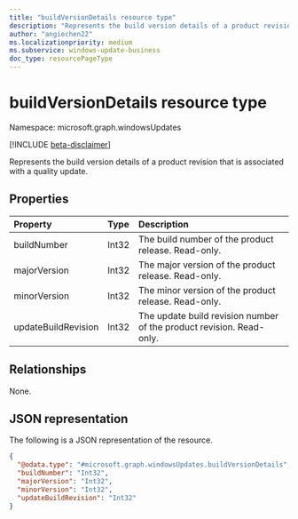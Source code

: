 ```yaml
---
title: "buildVersionDetails resource type"
description: "Represents the build version details of a product revision that is associated with a quality update."
author: "angiechen22"
ms.localizationpriority: medium
ms.subservice: windows-update-business
doc_type: resourcePageType
---
```


# buildVersionDetails resource type

Namespace: microsoft.graph.windowsUpdates

[!INCLUDE [beta-disclaimer](../../includes/beta-disclaimer.md)]

Represents the build version details of a product revision that is associated with a quality update.

## Properties

|Property|Type|Description|
|:---|:---|:---|
|buildNumber|Int32|The build number of the product release. Read-only.|
|majorVersion|Int32|The major version of the product release. Read-only.|
|minorVersion|Int32|The minor version of the product release. Read-only.|
|updateBuildRevision|Int32|The update build revision number of the product revision. Read-only.|

## Relationships

None.

## JSON representation

The following is a JSON representation of the resource.

<!-- {
  "blockType": "resource",
  "@odata.type": "microsoft.graph.windowsUpdates.buildVersionDetails"
}
-->
``` json
{
  "@odata.type": "#microsoft.graph.windowsUpdates.buildVersionDetails",
  "buildNumber": "Int32",
  "majorVersion": "Int32",
  "minorVersion": "Int32",
  "updateBuildRevision": "Int32"
}
```
